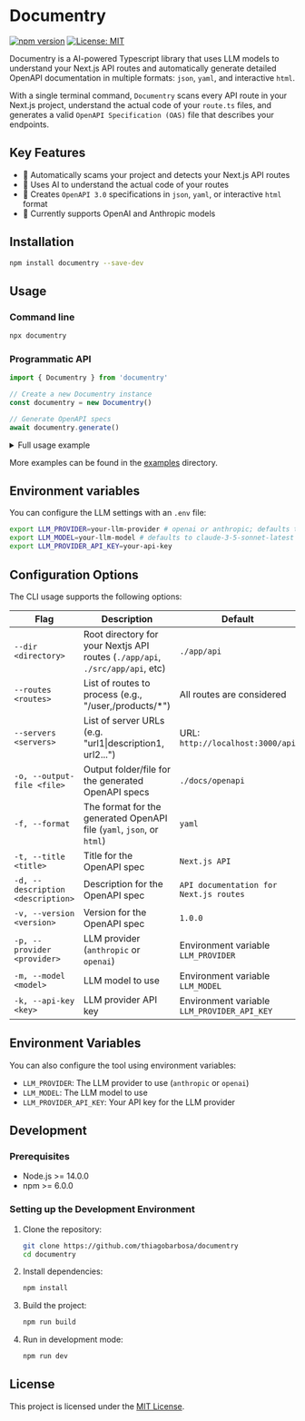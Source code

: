 # Documentry

[![npm version](https://img.shields.io/npm/v/documentry.svg)](https://www.npmjs.com/package/documentry)
[![License: MIT](https://img.shields.io/badge/License-MIT-blue.svg)](https://opensource.org/licenses/MIT)

Documentry is a AI-powered Typescript library that uses LLM models to understand your Next.js API routes and
automatically generate detailed OpenAPI documentation in multiple formats: `json`, `yaml`, and interactive `html`.

With a single terminal command, `Documentry` scans every API route in your Next.js project,
understand the actual code of your `route.ts` files, and generates a valid `OpenAPI Specification (OAS)` file that
describes your endpoints.

## Key Features

- 🚀 Automatically scams your project and detects your Next.js API routes
- 🧠 Uses AI to understand the actual code of your routes
- 📝 Creates `OpenAPI 3.0` specifications in `json`, `yaml`, or interactive `html` format
- 🔄 Currently supports OpenAI and Anthropic models

## Installation

```bash
npm install documentry --save-dev
```

## Usage

### Command line

```bash
npx documentry 
```

### Programmatic API

```typescript
import { Documentry } from 'documentry'

// Create a new Documentry instance
const documentry = new Documentry()

// Generate OpenAPI specs
await documentry.generate()
```

<details>
<summary>Full usage example</summary>

```typescript
const documentry = new Documentry({
  provider: 'anthropic',
  model: 'claude-3-5-sonnet-latest',
  apiKey: process.env.LLM_PROVIDER_API_KEY,
  dir: './app/api',
  routes: ['/user', '/products/*'],
  outputFile: './docs/openapi',
  format: 'html', // 'yaml', 'json', or 'html'
  info: {
    title: 'My API',
    version: '1.0.0',
    description: 'My API description'
  },
  servers: [
    {
      url: 'http://localhost:3000/api',
      description: 'Local server'
    },
    {
      url: 'https://api.example.com',
      description: 'Production server'
    }
  ]
})

await documentry.generate()
```

</details>


More examples can be found in the [examples](src/examples) directory.

## Environment variables

You can configure the LLM settings with an `.env` file:

```bash
export LLM_PROVIDER=your-llm-provider # openai or anthropic; defaults to anthropic
export LLM_MODEL=your-llm-model # defaults to claude-3-5-sonnet-latest
export LLM_PROVIDER_API_KEY=your-api-key
```

## Configuration Options

The CLI usage supports the following options:

| Flag                              | Description                                                                   | Default                                     |
|-----------------------------------|-------------------------------------------------------------------------------|---------------------------------------------|
| `--dir <directory>`               | Root directory for your Nextjs API routes (`./app/api`, `./src/app/api`, etc) | `./app/api`                                 |
| `--routes <routes>`               | List of routes to process (e.g., "/user,/products/*")                         | All routes are considered                   |
| `--servers <servers>`             | List of server URLs (e.g. "url1\|description1, url2...")                      | URL: `http://localhost:3000/api`            |
| `-o, --output-file <file>`        | Output folder/file for the generated OpenAPI specs                            | `./docs/openapi`                            |
| `-f, --format`                    | The format for the generated OpenAPI file (`yaml`, `json`, or `html`)         | `yaml`                                      |
| `-t, --title <title>`             | Title for the OpenAPI spec                                                    | `Next.js API`                               |
| `-d, --description <description>` | Description for the OpenAPI spec                                              | `API documentation for Next.js routes`      |
| `-v, --version <version>`         | Version for the OpenAPI spec                                                  | `1.0.0`                                     |
| `-p, --provider <provider>`       | LLM provider (`anthropic` or `openai`)                                        | Environment variable `LLM_PROVIDER`         |
| `-m, --model <model>`             | LLM model to use                                                              | Environment variable `LLM_MODEL`            |
| `-k, --api-key <key>`             | LLM provider API key                                                          | Environment variable `LLM_PROVIDER_API_KEY` |

## Environment Variables

You can also configure the tool using environment variables:

- `LLM_PROVIDER`: The LLM provider to use (`anthropic` or `openai`)
- `LLM_MODEL`: The LLM model to use
- `LLM_PROVIDER_API_KEY`: Your API key for the LLM provider

## Development

### Prerequisites

- Node.js >= 14.0.0
- npm >= 6.0.0

### Setting up the Development Environment

1. Clone the repository:
   ```bash
   git clone https://github.com/thiagobarbosa/documentry
   cd documentry
   ```

2. Install dependencies:
   ```bash
   npm install
   ```

3. Build the project:
   ```bash
   npm run build
   ```

4. Run in development mode:
   ```bash
   npm run dev
   ```

## License

This project is licensed under the [MIT License](LICENSE).
